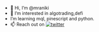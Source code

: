 - 👋 Hi, I’m @mraniki
- 👀 I’m interested in algotrading,defi
-  I’m learning mql, pinescript and python.
- 📫 Reach out on [![twitter](https://badgen.net/badge/icon/mastodon/purple?icon=mastodon&label)](@MrAniki@mastodon.social)



<!---
mraniki/mraniki is a ✨ special ✨ repository because its `README.md` (this file) appears on your GitHub profile.
You can click the Preview link to take a look at your changes.
--->
